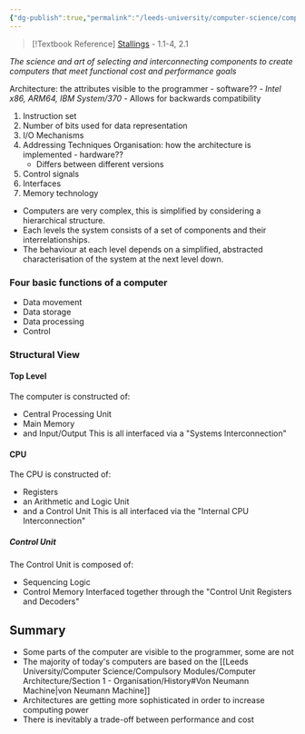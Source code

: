 ```yaml
---
{"dg-publish":true,"permalink":"/leeds-university/computer-science/compulsory-modules/computer-architecture/section-1-organisation/section-1-organisation/","tags":["#TODO"]}
---
```


>[!Textbook Reference]
> [Stallings](https://leeds.primo.exlibrisgroup.com/permalink/44LEE_INST/13rlbcs/alma991012536539705181) - 1.1-4, 2.1

*The science and art of selecting and interconnecting components to create computers that meet functional cost and performance goals*

Architecture: the attributes visible to the programmer - software??
	- *Intel x86, ARM64, IBM System/370*
	- Allows for backwards compatibility
1. Instruction set
2. Number of bits used for data representation
3. I/O Mechanisms
4. Addressing Techniques
Organisation: how the architecture is implemented - hardware??
	- Differs between different versions
1. Control signals
2. Interfaces
3. Memory technology

- Computers are very complex, this is simplified by considering a hierarchical structure.
- Each levels the system consists of a set of components and their interrelationships.
- The behaviour at each level depends on a simplified, abstracted characterisation of the system at the next level down.

### Four basic functions of a computer
- Data movement
- Data storage
- Data processing
- Control

### Structural View
#### Top Level
The computer is constructed of:
- Central Processing Unit
- Main Memory
- and Input/Output
This is all interfaced via a "Systems Interconnection"
#### CPU
The CPU is constructed of:
- Registers
- an Arithmetic and Logic Unit
- and a Control Unit
This is all interfaced via the "Internal CPU Interconnection"
##### Control Unit
The Control Unit is composed of:
- Sequencing Logic
- Control Memory
Interfaced together through the "Control Unit Registers and Decoders"

## Summary
- Some parts of the computer are visible to the programmer, some are not
- The majority of today's computers are based on the [[Leeds University/Computer Science/Compulsory Modules/Computer Architecture/Section 1 - Organisation/History#Von Neumann Machine\|von Neumann Machine]]
- Architectures are getting more sophisticated in order to increase computing power
- There is inevitably a trade-off between performance and cost